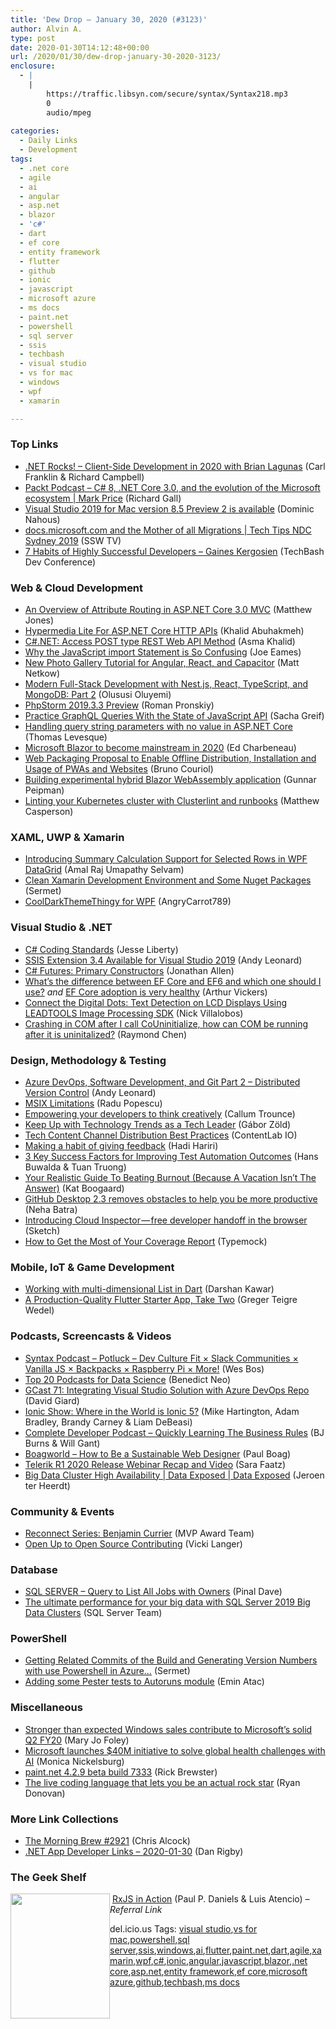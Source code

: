```yaml
---
title: 'Dew Drop – January 30, 2020 (#3123)'
author: Alvin A.
type: post
date: 2020-01-30T14:12:48+00:00
url: /2020/01/30/dew-drop-january-30-2020-3123/
enclosure:
  - |
    |
        https://traffic.libsyn.com/secure/syntax/Syntax218.mp3
        0
        audio/mpeg
        
categories:
  - Daily Links
  - Development
tags:
  - .net core
  - agile
  - ai
  - angular
  - asp.net
  - blazor
  - 'c#'
  - dart
  - ef core
  - entity framework
  - flutter
  - github
  - ionic
  - javascript
  - microsoft azure
  - ms docs
  - paint.net
  - powershell
  - sql server
  - ssis
  - techbash
  - visual studio
  - vs for mac
  - windows
  - wpf
  - xamarin

---
```

### <a name="top"></a>Top Links

  * <a href="http://www.dotnetrocks.com/default.aspx?ShowNum=1672" target="_blank" rel="noopener noreferrer">.NET Rocks! &#8211; Client-Side Development in 2020 with Brian Lagunas</a> (Carl Franklin & Richard Campbell)
  * <a href="https://soundcloud.com/packt-podcasts/csharp-8-dotnet-core-3-the-evolution-of-the-microsoft-ecosystem" target="_blank" rel="noopener noreferrer">Packt Podcast &#8211; C# 8, .NET Core 3.0, and the evolution of the Microsoft ecosystem | Mark Price</a> (Richard Gall)
  * <a href="https://devblogs.microsoft.com/visualstudio/visual-studio-2019-for-mac-version-8-5-preview-2-is-available/" target="_blank" rel="noopener noreferrer">Visual Studio 2019 for Mac version 8.5 Preview 2 is available</a> (Dominic Nahous)
  * <a href="http://www.youtube.com/watch?v=GIpNWNKlOY4" target="_blank" rel="noopener noreferrer">docs.microsoft.com and the Mother of all Migrations | Tech Tips NDC Sydney 2019</a> (SSW TV)
  * <a href="http://www.youtube.com/watch?v=kDTzVBjtvbg" target="_blank" rel="noopener noreferrer">7 Habits of Highly Successful Developers &#8211; Gaines Kergosien</a> (TechBash Dev Conference)



### <a name="web"></a>Web & Cloud Development

  * <a href="http://feedproxy.google.com/~r/ExceptionNotFound/~3/KXKe5myyn80/" target="_blank" rel="noopener noreferrer">An Overview of Attribute Routing in ASP.NET Core 3.0 MVC</a> (Matthew Jones)
  * <a href="https://khalidabuhakmeh.com/hypermedia-lite-for-aspnet-core-http-apis" target="_blank" rel="noopener noreferrer">Hypermedia Lite For ASP.NET Core HTTP APIs</a> (Khalid Abuhakmeh)
  * <a href="https://www.asmak9.com/2020/01/cnet-access-post-type-rest-web-api.html" target="_blank" rel="noopener noreferrer">C#.NET: Access POST type REST Web API Method</a> (Asma Khalid)
  * <a href="https://medium.com/thinkster-io/why-the-javascript-import-statement-is-so-confusing-22e10b8e38df?source=rss----4b02256a38e9---4" target="_blank" rel="noopener noreferrer">Why the JavaScript import Statement is So Confusing</a> (Joe Eames)
  * <a href="https://ionicframework.com/blog/new-photo-gallery-tutorial-for-angular-react-and-capacitor/" target="_blank" rel="noopener noreferrer">New Photo Gallery Tutorial for Angular, React, and Capacitor</a> (Matt Netkow)
  * <a href="https://auth0.com/blog/modern-full-stack-development-with-nestjs-react-typescript-and-mongodb-part-2/" target="_blank" rel="noopener noreferrer">Modern Full-Stack Development with Nest.js, React, TypeScript, and MongoDB: Part 2</a> (Olususi Oluyemi)
  * <a href="https://blog.jetbrains.com/phpstorm/2020/01/phpstorm-2019-3-3-preview/" target="_blank" rel="noopener noreferrer">PhpStorm 2019.3.3 Preview</a> (Roman Pronskiy)
  * <a href="https://css-tricks.com/practice-graphql-queries-with-the-state-of-javascript-api/" target="_blank" rel="noopener noreferrer">Practice GraphQL Queries With the State of JavaScript API</a> (Sacha Greif)
  * <a href="https://thomaslevesque.com/2020/01/30/handling-query-string-parameters-with-no-value-in-asp-net-core/" target="_blank" rel="noopener noreferrer">Handling query string parameters with no value in ASP.NET Core</a> (Thomas Levesque)
  * <a href="https://jaxenter.com/blazor-2020-167525.html" target="_blank" rel="noopener noreferrer">Microsoft Blazor to become mainstream in 2020</a> (Ed Charbeneau)
  * <a href="https://www.infoq.com/news/2020/01/web-packaging-bundles-wicg/?utm_campaign=infoq_content&utm_source=infoq&utm_medium=feed&utm_term=global" target="_blank" rel="noopener noreferrer">Web Packaging Proposal to Enable Offline Distribution, Installation and Usage of PWAs and Websites</a> (Bruno Couriol)
  * <a href="https://gunnarpeipman.com/blazor-hybrid-application-experimental/" target="_blank" rel="noopener noreferrer">Building experimental hybrid Blazor WebAssembly application</a> (Gunnar Peipman)
  * <a href="http://feedproxy.google.com/~r/OctopusDeploy/~3/i0EGKcOpq8A/clusterlint-with-runbooks" target="_blank" rel="noopener noreferrer">Linting your Kubernetes cluster with Clusterlint and runbooks</a> (Matthew Casperson)



### <a name="silverlight"></a>XAML, UWP & Xamarin

  * <a href="https://www.syncfusion.com/blogs/post/summary-calculation-selected-rows-wpf-datagrid.aspx" target="_blank" rel="noopener noreferrer">Introducing Summary Calculation Support for Selected Rows in WPF DataGrid</a> (Amal Raj Umapathy Selvam)
  * <a href="https://medium.com/sermet-blog/clean-xamarin-development-environment-and-some-nuget-packages-e94918fe6513?source=rss----5a807d79ba7a--p" target="_blank" rel="noopener noreferrer">Clean Xamarin Development Environment and Some Nuget Packages</a> (Sermet)
  * <a href="https://github.com/AngryCarrot789/CoolDarkThemeThingy" target="_blank" rel="noopener noreferrer">CoolDarkThemeThingy for WPF</a> (AngryCarrot789)



### <a name="dotnet"></a>Visual Studio & .NET

  * <a href="http://feedproxy.google.com/~r/JesseLiberty-SilverlightGeek/~3/fG3KpM8jBqE/" target="_blank" rel="noopener noreferrer">C# Coding Standards</a> (Jesse Liberty)
  * <a href="https://andyleonard.blog/2020/01/ssis-extension-3-4-available-for-visual-studio-2019/" target="_blank" rel="noopener noreferrer">SSIS Extension 3.4 Available for Visual Studio 2019</a> (Andy Leonard)
  * <a href="https://www.infoq.com/news/2020/01/CSharp-Primary-Constructors/?utm_campaign=infoq_content&utm_source=infoq&utm_medium=feed&utm_term=global" target="_blank" rel="noopener noreferrer">C# Futures: Primary Constructors</a> (Jonathan Allen)
  * <a href="https://blog.oneunicorn.com/2020/01/29/coreor6/" target="_blank" rel="noopener noreferrer">What’s the difference between EF Core and EF6 and which one should I use?</a> _and_ <a href="https://blog.oneunicorn.com/2020/01/29/coreadoption/" target="_blank" rel="noopener noreferrer">EF Core adoption is very healthy</a> (Arthur Vickers)
  * <a href="https://www.leadtools.com/blog/imaging/image-processing/lcd-text-detection-image-processing-sdk/" target="_blank" rel="noopener noreferrer">Connect the Digital Dots: Text Detection on LCD Displays Using LEADTOOLS Image Processing SDK</a> (Nick Villalobos)
  * <a href="https://devblogs.microsoft.com/oldnewthing/20200129-00/?p=103380" target="_blank" rel="noopener noreferrer">Crashing in COM after I call CoUninitialize, how can COM be running after it is uninitalized?</a> (Raymond Chen)



### <a name="design"></a>Design, Methodology & Testing

  * <a href="https://andyleonard.blog/2020/01/azure-devops-software-development-and-git-part-2-distributed-version-control/" target="_blank" rel="noopener noreferrer">Azure DevOps, Software Development, and Git Part 2 – Distributed Version Control</a> (Andy Leonard)
  * <a href="https://www.advancedinstaller.com/msix-limitations.html" target="_blank" rel="noopener noreferrer">MSIX Limitations</a> (Radu Popescu)
  * <a href="https://medium.com/asos-techblog/empowering-your-developers-to-think-creatively-7fd7f3352d50?source=rss----6757df096022---4" target="_blank" rel="noopener noreferrer">Empowering your developers to think creatively</a> (Callum Trounce)
  * <a href="http://codingsans.com/blog/keep-up-with-technology-trends" target="_blank" rel="noopener noreferrer">Keep Up with Technology Trends as a Tech Leader</a> (Gábor Zöld)
  * <a href="https://developermedia.com/tech-content-channel-distribution-best-practices/" target="_blank" rel="noopener noreferrer">Tech Content Channel Distribution Best Practices</a> (ContentLab IO)
  * <a href="http://hadihariri.com/2020/01/31/making-a-habit-of-giving-feedback/" target="_blank" rel="noopener noreferrer">Making a habit of giving feedback</a> (Hadi Hariri)
  * <a href="https://www.infoq.com/articles/success-test-automation/?utm_campaign=infoq_content&utm_source=infoq&utm_medium=feed&utm_term=global" target="_blank" rel="noopener noreferrer">3 Key Success Factors for Improving Test Automation Outcomes</a> (Hans Buwalda & Tuan Truong)
  * <a href="https://blog.trello.com/guide-to-burnout" target="_blank" rel="noopener noreferrer">Your Realistic Guide To Beating Burnout (Because A Vacation Isn’t The Answer)</a> (Kat Boogaard)
  * <a href="https://github.blog/2020-01-29-github-desktop-2-3-removes-obstacles-to-help-you-be-more-productive/" target="_blank" rel="noopener noreferrer">GitHub Desktop 2.3 removes obstacles to help you be more productive</a> (Neha Batra)
  * <a href="https://blog.sketchapp.com/introducing-cloud-inspector-free-developer-handoff-in-the-browser-59917220334a?source=rss----b5d7e5c9bd3a---4" target="_blank" rel="noopener noreferrer">Introducing Cloud Inspector — free developer handoff in the browser</a> (Sketch)
  * <a href="http://feedproxy.google.com/~r/Typemock/~3/rqMicNn1Cgk/" target="_blank" rel="noopener noreferrer">How to Get the Most of Your Coverage Report</a> (Typemock)



### <a name="mobile"></a>Mobile, IoT & Game Development

  * <a href="https://medium.com/flutter-community/working-with-multi-dimensional-list-in-dart-78ff332430a?source=rss----86fb29d7cc6a---4" target="_blank" rel="noopener noreferrer">Working with multi-dimensional List in Dart</a> (Darshan Kawar)
  * <a href="https://medium.com/flutter-community/a-production-quality-flutter-starter-app-take-two-88308b2f13ea?source=rss----86fb29d7cc6a---4" target="_blank" rel="noopener noreferrer">A Production-Quality Flutter Starter App, Take Two</a> (Greger Teigre Wedel)



### <a name="podcasts"></a>Podcasts, Screencasts & Videos

  * <a href="https://traffic.libsyn.com/secure/syntax/Syntax218.mp3" target="_blank" rel="noopener noreferrer">Syntax Podcast &#8211; Potluck &#8211; Dev Culture Fit × Slack Communities × Vanilla JS × Backpacks × Raspberry Pi × More!</a> (Wes Bos)
  * <a href="https://towardsdatascience.com/top-20-podcasts-for-data-science-83dc9e07448e?source=rss----7f60cf5620c9---4" target="_blank" rel="noopener noreferrer">Top 20 Podcasts for Data Science</a> (Benedict Neo)
  * <a href="http://DavidGiard.com/2020/01/30/GCast71IntegratingVisualStudioSolutionWithAzureDevOpsRepo.aspx" target="_blank" rel="noopener noreferrer">GCast 71: Integrating Visual Studio Solution with Azure DevOps Repo</a> (David Giard)
  * <a href="https://share.transistor.fm/s/8f639976" target="_blank" rel="noopener noreferrer">Ionic Show: Where in the World is Ionic 5?</a> (Mike Hartington, Adam Bradley, Brandy Carney & Liam DeBeasi)
  * <a href="https://completedeveloperpodcast.com/episode-234/?utm_source=rss&utm_medium=rss&utm_campaign=episode-234" target="_blank" rel="noopener noreferrer">Complete Developer Podcast &#8211; Quickly Learning The Business Rules</a> (BJ Burns & Will Gant)
  * <a href="https://the-boagworld-ux-show.simplecast.com/episodes/2503-ooB3cxiX" target="_blank" rel="noopener noreferrer">Boagworld &#8211; How to Be a Sustainable Web Designer</a> (Paul Boag)
  * <a href="https://www.telerik.com/blogs/telerik-r1-2020-release-webinar-recap-and-video" target="_blank" rel="noopener noreferrer">Telerik R1 2020 Release Webinar Recap and Video</a> (Sara Faatz)
  * <a href="https://channel9.msdn.com/Shows/Data-Exposed/Big-Data-Cluster-High-Availability--Data-Exposed?WT.mc_id=DX_MVP4025064" target="_blank" rel="noopener noreferrer">Big Data Cluster High Availability | Data Exposed | Data Exposed</a> (Jeroen ter Heerdt)



### <a name="events"></a>Community & Events

  * <a href="https://techcommunity.microsoft.com/t5/microsoft-mvp-award-program-blog/reconnect-series-benjamin-currier/ba-p/1136321" target="_blank" rel="noopener noreferrer">Reconnect Series: Benjamin Currier</a> (MVP Award Team)
  * <a href="https://dev.to/vickilanger/open-up-to-open-source-contributing-5hla" target="_blank" rel="noopener noreferrer">Open Up to Open Source Contributing</a> (Vicki Langer)



### <a name="sql"></a>Database

  * <a href="https://blog.sqlauthority.com/2020/01/30/sql-server-query-to-list-all-jobs-with-owners/" target="_blank" rel="noopener noreferrer">SQL SERVER – Query to List All Jobs with Owners</a> (Pinal Dave)
  * <a href="https://cloudblogs.microsoft.com/sqlserver/2020/01/29/the-ultimate-performance-for-your-big-data-with-sql-server-2019-big-data-clusters/" target="_blank" rel="noopener noreferrer">The ultimate performance for your big data with SQL Server 2019 Big Data Clusters</a> (SQL Server Team)



### <a name="ps"></a>PowerShell

  * <a href="https://medium.com/sermet-blog/getting-related-commits-of-the-build-and-generating-version-numbers-with-use-powershell-in-azure-436e9f9083f7?source=rss----5a807d79ba7a--p" target="_blank" rel="noopener noreferrer">Getting Related Commits of the Build and Generating Version Numbers with use Powershell in Azure…</a> (Sermet)
  * <a href="https://p0w3rsh3ll.wordpress.com/2020/01/29/adding-some-pester-tests-to-autoruns-module/" target="_blank" rel="noopener noreferrer">Adding some Pester tests to Autoruns module</a> (Emin Atac)



### <a name="misc"></a>Miscellaneous

  * <a href="https://www.zdnet.com/article/stronger-than-expected-windows-sales-contribute-to-microsofts-solid-q2-fy20/#ftag=RSSbaffb68" target="_blank" rel="noopener noreferrer">Stronger than expected Windows sales contribute to Microsoft&#8217;s solid Q2 FY20</a> (Mary Jo Foley)
  * <a href="https://www.geekwire.com/2020/microsoft-launches-40m-initiative-solve-global-health-challenges-ai/" target="_blank" rel="noopener noreferrer">Microsoft launches $40M initiative to solve global health challenges with AI</a> (Monica Nickelsburg)
  * <a href="https://blog.getpaint.net/2020/01/29/paint-net-4-2-9-beta-build-7333/" target="_blank" rel="noopener noreferrer">paint.net 4.2.9 beta build 7333</a> (Rick Brewster)
  * <a href="https://stackoverflow.blog/2020/01/29/the-live-coding-language-that-lets-you-be-an-actual-rock-star/" target="_blank" rel="noopener noreferrer">The live coding language that lets you be an actual rock star</a> (Ryan Donovan)



### <a name="links"></a>More Link Collections

  * <a href="http://feedproxy.google.com/~r/ReflectivePerspective/~3/MdCwQwi7AcM/" target="_blank" rel="noopener noreferrer">The Morning Brew #2921</a> (Chris Alcock)
  * <a href="https://links.danrigby.com/2020/01/app-developer-links-2020-01-30/" target="_blank" rel="noopener noreferrer">.NET App Developer Links &#8211; 2020-01-30</a> (Dan Rigby)



### <a name="shelf"></a>The Geek Shelf

<a href="https://www.amazon.com/RxJS-Action-Paul-P-Daniels/dp/1617293415/?tag=amavin-20" target="_blank" rel="noopener noreferrer"><img loading="lazy" decoding="async" width="159" height="200" align="left" style="margin: 0px 0px 10px; border: 0px currentcolor; border-image: none; float: left; display: inline; background-image: none;" src="https://m.media-amazon.com/images/I/5164bZIrqLL._AC_UL320_ML3_.jpg" border="0" /></a>&nbsp;<a href="https://www.amazon.com/RxJS-Action-Paul-P-Daniels/dp/1617293415/?tag=amavin-20" target="_blank" rel="noopener noreferrer">RxJS in Action</a> (Paul P. Daniels & Luis Atencio) _&#8211; Referral Link_









<div class="wlWriterEditableSmartContent" id="scid:77ECF5F8-D252-44F5-B4EB-D463C5396A79:8af31ac6-279b-4351-b702-5ca5c544d3be" style="margin: 0px; padding: 0px; float: none; display: inline;">
  del.icio.us Tags: <a href="http://del.icio.us/popular/visual+studio" rel="tag">visual studio</a>,<a href="http://del.icio.us/popular/vs+for+mac" rel="tag">vs for mac</a>,<a href="http://del.icio.us/popular/powershell" rel="tag">powershell</a>,<a href="http://del.icio.us/popular/sql+server" rel="tag">sql server</a>,<a href="http://del.icio.us/popular/ssis" rel="tag">ssis</a>,<a href="http://del.icio.us/popular/windows" rel="tag">windows</a>,<a href="http://del.icio.us/popular/ai" rel="tag">ai</a>,<a href="http://del.icio.us/popular/flutter" rel="tag">flutter</a>,<a href="http://del.icio.us/popular/paint.net" rel="tag">paint.net</a>,<a href="http://del.icio.us/popular/dart" rel="tag">dart</a>,<a href="http://del.icio.us/popular/agile" rel="tag">agile</a>,<a href="http://del.icio.us/popular/xamarin" rel="tag">xamarin</a>,<a href="http://del.icio.us/popular/wpf" rel="tag">wpf</a>,<a href="http://del.icio.us/popular/c%23" rel="tag">c#</a>,<a href="http://del.icio.us/popular/ionic" rel="tag">ionic</a>,<a href="http://del.icio.us/popular/angular" rel="tag">angular</a>,<a href="http://del.icio.us/popular/javascript" rel="tag">javascript</a>,<a href="http://del.icio.us/popular/blazor" rel="tag">blazor</a>,<a href="http://del.icio.us/popular/.net+core" rel="tag">.net core</a>,<a href="http://del.icio.us/popular/asp.net" rel="tag">asp.net</a>,<a href="http://del.icio.us/popular/entity+framework" rel="tag">entity framework</a>,<a href="http://del.icio.us/popular/ef+core" rel="tag">ef core</a>,<a href="http://del.icio.us/popular/microsoft+azure" rel="tag">microsoft azure</a>,<a href="http://del.icio.us/popular/github" rel="tag">github</a>,<a href="http://del.icio.us/popular/techbash" rel="tag">techbash</a>,<a href="http://del.icio.us/popular/ms+docs" rel="tag">ms docs</a>
</div>